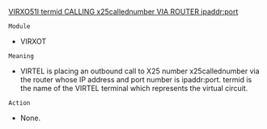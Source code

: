 [VIRXO51I termid CALLING x25callednumber VIA ROUTER ipaddr:port](https://virtel.readthedocs.io/en/latest/manuals/virtel/Virtel459MG/messages.html?highlight=VIRXO51I#VIRXO51I)

`Module`
- VIRXOT

`Meaning`
- VIRTEL is placing an outbound call to X25 number x25callednumber via the router whose IP address and port number is ipaddr:port. termid is the name of the VIRTEL terminal which represents the virtual circuit.

`Action`
- None.
